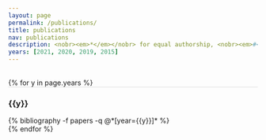 ```yaml
---
layout: page
permalink: /publications/
title: publications
nav: publications
description: <nobr><em>*</em></nobr> for equal authorship, <nobr><em>#</em></nobr> for corresponding authorship.
years: [2021, 2020, 2019, 2015]
---
```


<br/>
{% for y in page.years %}
  <div class="row m-0 p-0" style="border-top: 1px solid #ddd; flex-direction: row-reverse;">
    <div class="col-sm-1 mt-2 p-0 pr-1">
      <h3 class="bibliography-year">{{y}}</h3>
    </div>
    <div class="col-sm-11 p-0">
      {% bibliography -f papers -q @*[year={{y}}]* %}
    </div>
  </div>
{% endfor %}
